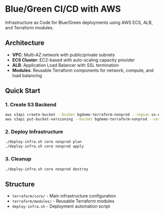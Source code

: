 # Blue/Green CI/CD with AWS

Infrastructure as Code for Blue/Green deployments using AWS ECS, ALB, and Terraform modules.

## Architecture
- **VPC**: Multi-AZ network with public/private subnets
- **ECS Cluster**: EC2-based with auto-scaling capacity provider
- **ALB**: Application Load Balancer with SSL termination
- **Modules**: Reusable Terraform components for network, compute, and load balancing

## Quick Start

### 1. Create S3 Backend
```bash
aws s3api create-bucket --bucket bgdemo-terraform-nonprod --region us-east-1 --acl private
aws s3api put-bucket-versioning --bucket bgdemo-terraform-nonprod --versioning-configuration Status=Enabled
```

### 2. Deploy Infrastructure
```bash
./deploy-infra.sh core nonprod plan
./deploy-infra.sh core nonprod apply
```

### 3. Cleanup
```bash
./deploy-infra.sh core nonprod destroy
```

## Structure
- `terraform/core/` - Main infrastructure configuration
- `terraform/modules/` - Reusable Terraform modules
- `deploy-infra.sh` - Deployment automation script
